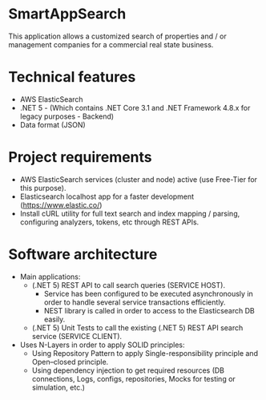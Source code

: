 # SmartAppSearch
This application allows a customized search of properties and / or management companies for a commercial real state business.

# Technical features
- AWS ElasticSearch
- .NET 5 - (Which contains .NET Core 3.1 and .NET Framework 4.8.x for legacy purposes - Backend)
- Data format (JSON)

# Project requirements
- AWS ElasticSearch services (cluster and node) active (use Free-Tier for this purpose).
- Elasticsearch localhost app for a faster development (https://www.elastic.co/)
- Install cURL utility for full text search and index mapping / parsing, configuring analyzers, tokens, etc through REST APIs. 

# Software architecture
- Main applications: 
    - (.NET 5) REST API to call search queries (SERVICE HOST).
        - Service has been configured to be executed asynchronously in order to handle several service transactions efficiently. 
        - NEST library is called in order to access to the Elasticsearch DB easily.
    - (.NET 5) Unit Tests to call the existing (.NET 5) REST API search service (SERVICE CLIENT).
- Uses N-Layers in order to apply SOLID principles:
    - Using Repository Pattern to apply Single-responsibility principle and Open–closed principle.
    - Using dependency injection to get required resources (DB connections, Logs, configs, repositories, Mocks for testing or simulation, etc.)



